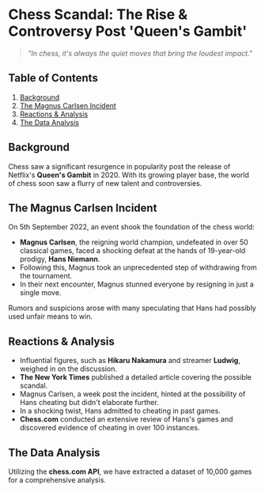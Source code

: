 # Chess Scandal: The Rise & Controversy Post 'Queen's Gambit'

> _"In chess, it's always the quiet moves that bring the loudest impact."_

## Table of Contents

1. [Background](#background)
2. [The Magnus Carlsen Incident](#the-magnus-carlsen-incident)
3. [Reactions & Analysis](#reactions--analysis)
4. [The Data Analysis](#the-data-analysis)

## Background

Chess saw a significant resurgence in popularity post the release of Netflix's **Queen's Gambit** in 2020. With its growing player base, the world of chess soon saw a flurry of new talent and controversies.

## The Magnus Carlsen Incident

On 5th September 2022, an event shook the foundation of the chess world:

- **Magnus Carlsen**, the reigning world champion, undefeated in over 50 classical games, faced a shocking defeat at the hands of 19-year-old prodigy, **Hans Niemann**.
- Following this, Magnus took an unprecedented step of withdrawing from the tournament.
- In their next encounter, Magnus stunned everyone by resigning in just a single move.

Rumors and suspicions arose with many speculating that Hans had possibly used unfair means to win.

## Reactions & Analysis

- Influential figures, such as **Hikaru Nakamura** and streamer **Ludwig**, weighed in on the discussion.
- **The New York Times** published a detailed article covering the possible scandal.
- Magnus Carlsen, a week post the incident, hinted at the possibility of Hans cheating but didn't elaborate further.
- In a shocking twist, Hans admitted to cheating in past games.
- **Chess.com** conducted an extensive review of Hans's games and discovered evidence of cheating in over 100 instances.

## The Data Analysis

Utilizing the **chess.com API**, we have extracted a dataset of 10,000 games for a comprehensive analysis.

